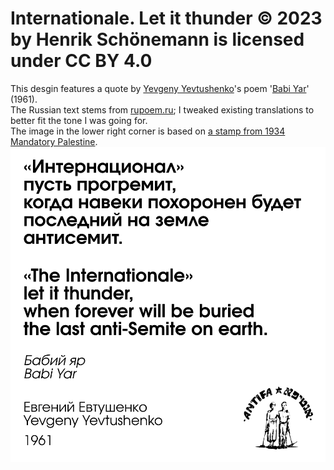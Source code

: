 # Internationale. Let it thunder © 2023 by Henrik Schönemann is licensed under CC BY 4.0 
This desgin features a quote by [Yevgeny Yevtushenko](https://en.wikipedia.org/wiki/Yevgeny_Yevtushenko)'s poem '[Babi Yar](https://remember.org/witness/babiyar)' (1961).  
The Russian text stems from [rupoem.ru](https://rupoem.ru/evtushenko/nad-babim-yarom.aspx); I tweaked existing translations to better fit the tone I was going for.  
The image in the lower right corner is based on [a stamp from 1934 Mandatory Palestine](https://web.archive.org/web/20230807024504/https://forward.com/news/448022/antifa-yiddish-zionist/).
![image](https://github.com/Schoeneh/sharing-is-caring/blob/ce31c81cdbb4df982ffbb9bd39e72955272cd331/Art/Internationale_let%20it%20thunder/sticker_internationale_let%20it%20thunder.png)
